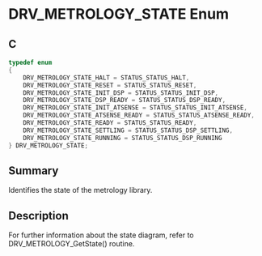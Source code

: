 # DRV_METROLOGY_STATE Enum

## C

```c
typedef enum
{
    DRV_METROLOGY_STATE_HALT = STATUS_STATUS_HALT,
    DRV_METROLOGY_STATE_RESET = STATUS_STATUS_RESET,
    DRV_METROLOGY_STATE_INIT_DSP = STATUS_STATUS_INIT_DSP,
    DRV_METROLOGY_STATE_DSP_READY = STATUS_STATUS_DSP_READY,
    DRV_METROLOGY_STATE_INIT_ATSENSE = STATUS_STATUS_INIT_ATSENSE,
    DRV_METROLOGY_STATE_ATSENSE_READY = STATUS_STATUS_ATSENSE_READY,
    DRV_METROLOGY_STATE_READY = STATUS_STATUS_READY,
    DRV_METROLOGY_STATE_SETTLING = STATUS_STATUS_DSP_SETTLING,
    DRV_METROLOGY_STATE_RUNNING = STATUS_STATUS_DSP_RUNNING
} DRV_METROLOGY_STATE;
```

## Summary

Identifies the state of the metrology library.

## Description

For further information about the state diagram, refer to DRV_METROLOGY_GetState() routine.
